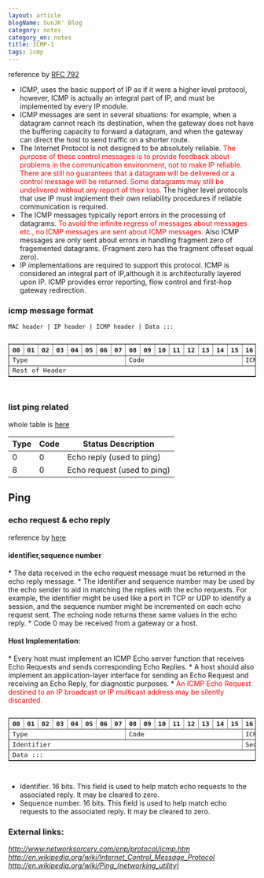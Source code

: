 ```yaml
---
layout: article
blogName: SunJK' Blog 
category: notes
category_en: notes
title: ICMP-1
tags: icmp 
---
```

reference by [RFC 792](http://tools.ietf.org/html/rfc792)

* ICMP, uses the basic support of IP as if it were a higher level protocol, however, ICMP is actually an integral part of IP, and must be implemented by every IP module.
* ICMP messages are sent in several situations:  for example,  when a
   datagram cannot reach its destination, when the gateway does not have
   the buffering capacity to forward a datagram, and when the gateway
   can direct the host to send traffic on a shorter route.
* The Internet Protocol is not designed to be absolutely reliable. <font color="red"> The
   purpose of these control messages is to provide feedback about
   problems in the communication environment, not to make IP reliable.
   There are still no guarantees that a datagram will be delivered or a
   control message will be returned.  Some datagrams may still be
   undelivered without any report of their loss. </font> The higher level
   protocols that use IP must implement their own reliability procedures
   if reliable communication is required.
* The ICMP messages typically report errors in the processing of
   datagrams. <font color="red"> To avoid the infinite regress of messages about messages etc., 
   no ICMP messages are sent about  ICMP messages. </font>  Also ICMP
   messages are only sent about errors in handling fragment zero of
   fragemented datagrams.  (Fragment zero has the fragment offeset equal
   zero).
* IP implementations are required to support this protocol. ICMP is considered an integral part of
  IP,although it is architecturally layered upon IP. ICMP provides error reporting, flow control and 
  first-hop gateway redirection.
  
### icmp message format

``MAC header | IP header | ICMP header | Data :::``
<pre>
<table border="1">
<tr>
<th>00</th><th>01</th><th>02</th><th>03</th><th>04</th><th>05</th><th>06</th><th>07</th>
<th>08</th><th>09</th><th>10</th><th>11</th><th>12</th><th>13</th><th>14</th><th>15</th>
<th>16</th><th>17</th><th>18</th><th>19</th><th>20</th><th>21</th><th>22</th><th>23</th>
<th>24</th><th>25</th><th>26</th><th>27</th><th>28</th><th>29</th><th>30</th><th>31</th></tr>
<tr>
<td colspan="8">Type</td>
<td colspan="8">Code</td>
<td colspan="16" >ICMP header checksum</td></tr>
<tr>
<td colspan="32">Rest of Header</td></tr>
</table>
</pre>

### list ping related
whole table is [here](http://en.wikipedia.org/wiki/Internet_Control_Message_Protocol)

Type |	Code |	Status	Description
--- | --- | ---
0  |	0	|	Echo reply (used to ping)
8  | 0	 |	Echo request (used to ping)

## Ping

### echo request & echo reply 
reference by [here](http://www.networksorcery.com/enp/protocol/icmp/msg8.htm)
<h4>identifier,sequence number </h4>
* The data received in the echo request message must be returned in the echo reply message.
* The identifier and sequence number may be used by the echo sender to aid in matching the replies with the echo requests. For example, the identifier might be used like a port in TCP or UDP to identify a session, and the sequence number might be incremented on each echo request sent. The echoing node returns these same values in the echo reply.
* Code 0 may be received from a gateway or a host.
<h4>Host Implementation:</h4>
* Every host must implement an ICMP Echo server function that receives Echo Requests and sends corresponding Echo Replies.
* A host should also implement an application-layer interface for sending an Echo Request and receiving an Echo Reply, for diagnostic purposes.
* <font color="red">An ICMP Echo Request destined to an IP broadcast or IP multicast address may be silently discarded.</font>

<pre>
<table  border="1">
<tr>
<th>00</th><th>01</th><th>02</th><th>03</th><th>04</th><th>05</th><th>06</th><th>07</th>
<th>08</th><th>09</th><th>10</th><th>11</th><th>12</th><th>13</th><th>14</th><th>15</th>
<th>16</th><th>17</th><th>18</th><th>19</th><th>20</th><th>21</th><th>22</th><th>23</th>
<th>24</th><th>25</th><th>26</th><th>27</th><th>28</th><th>29</th><th>30</th><th>31</th>
</tr>
<tr>
<td colspan="8">Type</td>
<td colspan="8">Code</td>
<td colspan="16" >ICMP header checksum</td>
</tr>
<tr>
<td colspan="16">Identifier</td>
<td colspan="16" >Sequence number</td>
</tr>
<tr><td colspan="32">Data :::</td></tr>
</table>
</pre>

* Identifier. 16 bits.
This field is used to help match echo requests to the associated reply. It may be cleared to zero.
* Sequence number. 16 bits.
This field is used to help match echo requests to the associated reply. It may be cleared to zero.


### External links:

_<http://www.networksorcery.com/enp/protocol/icmp.htm>_<br>
_<http://en.wikipedia.org/wiki/Internet_Control_Message_Protocol>_<br>
_<http://en.wikipedia.org/wiki/Ping_(networking_utility)>_



    

